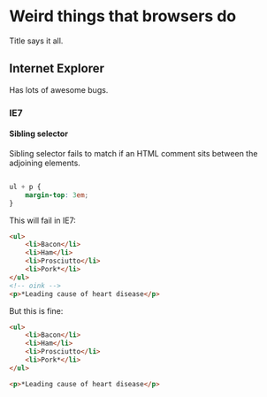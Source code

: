 Weird things that browsers do
===================

Title says it all.

## Internet Explorer ##
Has lots of awesome bugs. 

### IE7 ###

#### Sibling selector #
Sibling selector fails to match if an HTML comment sits between the adjoining elements.

```CSS

ul + p {
	margin-top: 3em;
}

```

This will fail in IE7:

```HTML
<ul>
	<li>Bacon</li>
	<li>Ham</li>
	<li>Prosciutto</li>
	<li>Pork*</li>
</ul>
<!-- oink -->
<p>*Leading cause of heart disease</p>
```

But this is fine:

```HTML
<ul>
	<li>Bacon</li>
	<li>Ham</li>
	<li>Prosciutto</li>
	<li>Pork*</li>
</ul>

<p>*Leading cause of heart disease</p>
```